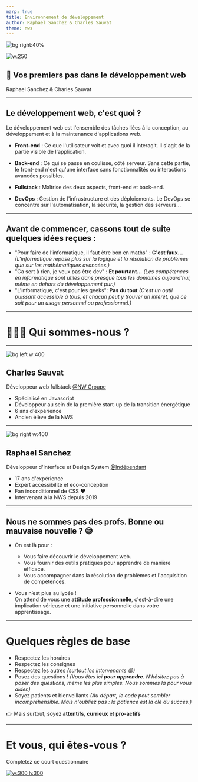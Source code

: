 ```yaml
---
marp: true
title: Environnement de développement
author: Raphael Sanchez & Charles Sauvat
theme: nws
---
```


<!-- Slide 01 -->
<!-- _class: cover -->
<!-- _paginate: false -->

![bg right:40%](../assets/vscode-screen.png)

![w:250](../assets/logo-nws.svg)

## 🛜 Vos premiers pas dans le développement web

Raphael Sanchez & Charles Sauvat

---

## Le développement web, c'est quoi ?

Le développement web est l'ensemble des tâches liées à la conception, au développement et à la maintenance d'applications web.

- **Front-end** : Ce que l'utilisateur voit et avec quoi il interagit. Il s'agit de la partie visible de l'application.

- **Back-end** : Ce qui se passe en coulisse, côté serveur. Sans cette partie, le front-end n'est qu'une interface sans fonctionnalités ou interactions avancées possibles.

- **Fullstack** : Maîtrise des deux aspects, front-end et back-end.

- **DevOps** : Gestion de l'infrastructure et des déploiements. Le DevOps se concentre sur l'automatisation, la sécurité, la gestion des serveurs...

---

## Avant de commencer, cassons tout de suite quelques idées reçues :

- "Pour faire de l’informatique, il faut être bon en maths" : **C'est faux...**
  _(L'informatique repose plus sur la logique et la résolution de problèmes que sur les mathématiques avancées.)_
- "Ca sert à rien, je veux pas être dev" : **Et pourtant...**
  _(Les compétences en informatique sont utiles dans presque tous les domaines aujourd'hui, même en dehors du développement pur.)_
- "L'informatique, c'est pour les geeks": **Pas du tout**
  _(C’est un outil puissant accessible à tous, et chacun peut y trouver un intérêt, que ce soit pour un usage personnel ou professionnel.)_

---

<!-- _class: chapter -->

# 👨🏼‍💻 Qui sommes-nous ?

---

![bg left w:400](../assets/charles.png)

## Charles Sauvat

Développeur web fullstack
[@NW Groupe](https://www.nw-groupe.com/)

<!-- TODO: a compléter par Charles -->

- Spécialisé en Javascript
- Développeur au sein de la première start-up de la transition énergétique
- 6 ans d'expérience
- Ancien élève de la NWS

---

![bg right w:400](../assets/raphael.png)

## Raphael Sanchez

Développeur d'interface et Design System [@Indépendant](https://raphaelsanchez.design)

- 17 ans d'expérience
- Expert accessibilité et eco-conception
- Fan inconditionnel de CSS ♥️
- Intervenant à la NWS depuis 2019

---

## Nous ne sommes pas des profs. Bonne ou mauvaise nouvelle ? 😅

- On est là pour :

  - Vous faire découvrir le développement web.
  - Vous fournir des outils pratiques pour apprendre de manière efficace.
  - Vous accompagner dans la résolution de problèmes et l'acquisition de compétences.

- Vous n’est plus au lycée !  
  On attend de vous une **attitude professionnelle**, c'est-à-dire une implication sérieuse et une initiative personnelle dans votre apprentissage.

---

# Quelques règles de base

- Respectez les horaires
- Respectez les consignes
- Respectez les autres _(surtout les intervenants 😁)_
- Posez des questions !
  _(Vous êtes ici **pour apprendre**. N'hésitez pas à poser des questions, même les plus simples. Nous sommes là pour vous aider.)_
- Soyez patients et bienveillants
  _(Au départ, le code peut sembler incompréhensible. Mais n'oubliez pas : la patience est la clé du succès.)_

👉 Mais surtout, soyez **attentifs**, **currieux** et **pro-actifs**

---

<!-- _class: chapter -->

# Et vous, qui êtes-vous ?

Completez ce court questionnaire

[![w:300 h:300](../assets/faisons-connaissance-qr-code.svg)](https://forms.gle/dVCjh71J5prcFGFx8)

